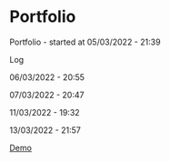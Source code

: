 # Portfolio
Portfolio - started at  05/03/2022 - 21:39

Log

06/03/2022 - 20:55

07/03/2022 - 20:47

11/03/2022 - 19:32

13/03/2022 - 21:57

<a href="https://brunowotzke.ga/">Demo</a>

